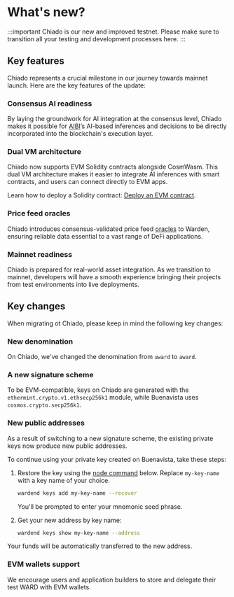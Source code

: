 ﻿---
sidebar_position: 1.5
---

# What's new?

:::important
Chiado is our new and improved testnet. Please make sure to transition all your testing and development processes here.
:::

## Key features

Chiado represents a crucial milestone in our journey towards mainnet launch. Here are the key features of the update:

### Consensus AI readiness

By laying the groundwork for AI integration at the consensus level, Chiado makes it possible for [AIBI](/learn/aibi)’s AI-based inferences and decisions to be directly incorporated into the blockchain's execution layer.

### Dual VM architecture

Chiado now supports EVM Solidity contracts alongside CosmWasm. This dual VM architecture makes it easier to integrate AI inferences with smart contracts, and users can connect directly to EVM apps.

Learn how to deploy a Solidity contract: [Deploy an EVM contract](/build-an-app/deploy-smart-contracts-on-warden/deploy-an-evm-contract).


### Price feed oracles
Chiado introduces consensus-validated price feed [oracles](/learn/oracle-services) to Warden, ensuring reliable data essential to a vast range of DeFi applications.

### Mainnet readiness
Chiado is prepared for real-world asset integration. As we transition to mainnet, developers will have a smooth experience bringing their projects from test environments into live deployments.

## Key changes

When migrating ot Chiado, please keep in mind the following key changes:

### New denomination

On Chiado, we've changed the denomination from `uward` to `award`.

### A new signature scheme

To be EVM-compatible, keys on Chiado are generated with the `ethermint.crypto.v1.ethsecp256k1` module, while Buenavista uses `cosmos.crypto.secp256k1`.

### New public addresses

As a result of switching to a new signature scheme, the existing private keys now produce new public addresses.

To continue using your private key created on Buenavista, take these steps:

1. Restore the key using the [node command](/operate-a-node/node-commands) below. Replace `my-key-name` with a key name of your choice.
   
   ```bash
   wardend keys add my-key-name --recover
   ```
   
   You'll be prompted to enter your mnemonic seed phrase.
   
2. Get your new address by key name:
   
   ```bash
   wardend keys show my-key-name --address
   ```
   
Your funds will be automatically transferred to the new address.
   
### EVM wallets support

We encourage users and application builders to store and delegate their test WARD with EVM wallets.
